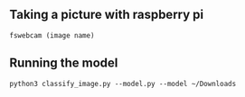 

## Taking a picture with raspberry pi

`fswebcam (image name)`

## Running the model

`python3 classify_image.py --model.py --model ~/Downloads`